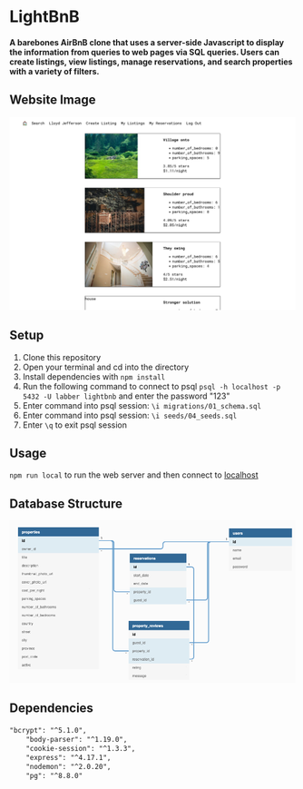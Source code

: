 # LightBnB

#### A barebones AirBnB clone that uses a server-side Javascript to display the information from queries to web pages via SQL queries. Users can create listings, view listings, manage reservations, and search properties with a variety of filters.

## Website Image

![Screenshot of website](https://github.com/lucasw4/LightBnB/blob/master/img/website_screenshot_2.png?raw=true)

## Setup

1. Clone this repository
2. Open your terminal and cd into the directory
3. Install dependencies with `npm install`
4. Run the following command to connect to psql `psql -h localhost -p 5432 -U labber lightbnb` and enter the password "123"
5. Enter command into psql session: `\i migrations/01_schema.sql`
6. Enter command into psql session: `\i seeds/04_seeds.sql`
7. Enter `\q` to exit psql session

## Usage

`npm run local` to run the web server and then connect to [localhost](http://localhost:5592/)

## Database Structure

![Database ERD](https://github.com/lucasw4/LightBnB/blob/master/img/LightBnB_ERD.png?raw=true)

## Dependencies

```
"bcrypt": "^5.1.0",
    "body-parser": "^1.19.0",
    "cookie-session": "^1.3.3",
    "express": "^4.17.1",
    "nodemon": "^2.0.20",
    "pg": "^8.8.0"
```
